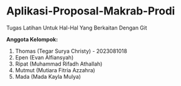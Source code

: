 # Aplikasi-Proposal-Makrab-Prodi
Tugas Latihan Untuk Hal-Hal Yang Berkaitan Dengan Git

**Anggota Kelompok:**

1. Thomas (Tegar Surya Christy) - 2023081018
2. Epen (Evan Alfiansyah)
3. Ripat (Muhammad Rifadh Athallah)
4. Mutmut (Mutiara Fitria Azzahra)
5. Mada (Mada Kayla Mulya)